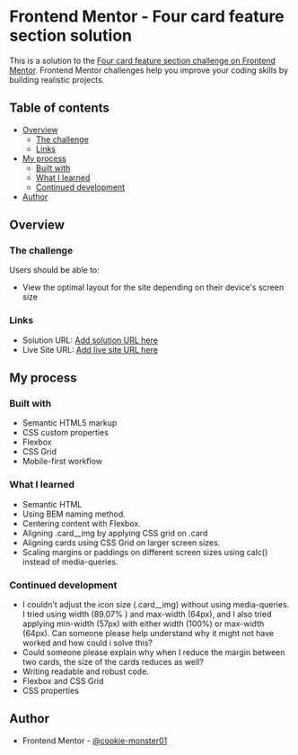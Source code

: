 # Frontend Mentor - Four card feature section solution

This is a solution to the [Four card feature section challenge on Frontend Mentor](https://www.frontendmentor.io/challenges/four-card-feature-section-weK1eFYK). Frontend Mentor challenges help you improve your coding skills by building realistic projects. 

## Table of contents

- [Overview](#overview)
  - [The challenge](#the-challenge)
  - [Links](#links)
- [My process](#my-process)
  - [Built with](#built-with)
  - [What I learned](#what-i-learned)
  - [Continued development](#continued-development)
- [Author](#author)

## Overview

### The challenge

Users should be able to:

- View the optimal layout for the site depending on their device's screen size

### Links

- Solution URL: [Add solution URL here](https://your-solution-url.com)
- Live Site URL: [Add live site URL here](https://your-live-site-url.com)

## My process

### Built with

- Semantic HTML5 markup
- CSS custom properties
- Flexbox
- CSS Grid
- Mobile-first workflow


### What I learned

- Semantic HTML
- Using BEM naming method.
- Centering content with Flexbox. 
- Aligning .card__img by applying CSS grid on .card
- Aligning cards using CSS Grid on larger screen sizes. 
- Scaling margins or paddings on different screen sizes using calc() instead of media-queries. 

### Continued development

- I couldn't adjust the icon size (.card__img) without using media-queries. I tried using width (89.07% ) and max-width (64px), and I also tried applying min-width (57px) with either width (100%) or max-width (64px). Can someone please help understand why it might not have worked and how could i solve this? 
- Could someone please explain why when I reduce the margin between two cards, the size of the cards reduces as well?
- Writing readable and robust code. 
- Flexbox and CSS Grid
- CSS properties

## Author

- Frontend Mentor - [@cookie-monster01](https://www.frontendmentor.io/profile/cookie-monster01)

